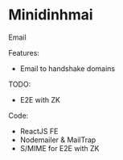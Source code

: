 # Minidinhmai

Email


Features:
- Email to handshake domains


TODO:
- E2E with ZK


Code:
- ReactJS FE
- Nodemailer & MailTrap 
- S/MIME for E2E with ZK